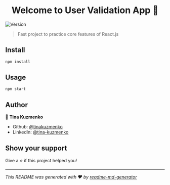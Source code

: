 <h1 align="center">Welcome to User Validation App 👋</h1>
<p>
  <img alt="Version" src="https://img.shields.io/badge/version-0.1.0-blue.svg?cacheSeconds=2592000" />
</p>

> Fast project to practice core features of React.js 

## Install

```sh
npm install
```

## Usage

```sh
npm start
```

## Author

👤 **Tina Kuzmenko**

* Github: [@tinakuzmenko](https://github.com/tinakuzmenko)
* LinkedIn: [@tina-kuzmenko](https://linkedin.com/in/tina-kuzmenko)

## Show your support

Give a ⭐️ if this project helped you!

***
_This README was generated with ❤️ by [readme-md-generator](https://github.com/kefranabg/readme-md-generator)_
